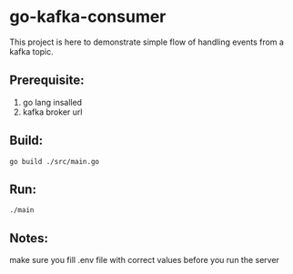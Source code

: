 # go-kafka-consumer
This project is here to demonstrate simple flow of handling events from a kafka topic.
## Prerequisite:
1. go lang insalled
2. kafka broker url
## Build:
``go build ./src/main.go``
## Run:
``./main``
## Notes: 
make sure you fill .env file with correct values before you run the server